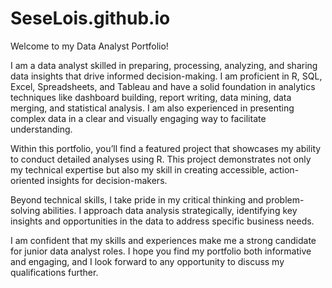 # SeseLois.github.io
Welcome to my Data Analyst Portfolio!

I am a data analyst skilled in preparing, processing, analyzing, and sharing data insights that drive informed decision-making. I am proficient in R, SQL, Excel, Spreadsheets, and Tableau and have a solid foundation in analytics techniques like dashboard building, report writing, data mining, data merging, and statistical analysis. I am also experienced in presenting complex data in a clear and visually engaging way to facilitate understanding.

Within this portfolio, you’ll find a featured project that showcases my ability to conduct detailed analyses using R. This project demonstrates not only my technical expertise but also my skill in creating accessible, action-oriented insights for decision-makers.

Beyond technical skills, I take pride in my critical thinking and problem-solving abilities. I approach data analysis strategically, identifying key insights and opportunities in the data to address specific business needs.

I am confident that my skills and experiences make me a strong candidate for junior data analyst roles. I hope you find my portfolio both informative and engaging, and I look forward to any opportunity to discuss my qualifications further.


